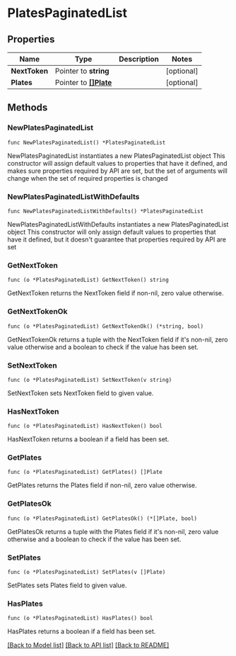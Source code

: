 # PlatesPaginatedList

## Properties

Name | Type | Description | Notes
------------ | ------------- | ------------- | -------------
**NextToken** | Pointer to **string** |  | [optional] 
**Plates** | Pointer to [**[]Plate**](Plate.md) |  | [optional] 

## Methods

### NewPlatesPaginatedList

`func NewPlatesPaginatedList() *PlatesPaginatedList`

NewPlatesPaginatedList instantiates a new PlatesPaginatedList object
This constructor will assign default values to properties that have it defined,
and makes sure properties required by API are set, but the set of arguments
will change when the set of required properties is changed

### NewPlatesPaginatedListWithDefaults

`func NewPlatesPaginatedListWithDefaults() *PlatesPaginatedList`

NewPlatesPaginatedListWithDefaults instantiates a new PlatesPaginatedList object
This constructor will only assign default values to properties that have it defined,
but it doesn't guarantee that properties required by API are set

### GetNextToken

`func (o *PlatesPaginatedList) GetNextToken() string`

GetNextToken returns the NextToken field if non-nil, zero value otherwise.

### GetNextTokenOk

`func (o *PlatesPaginatedList) GetNextTokenOk() (*string, bool)`

GetNextTokenOk returns a tuple with the NextToken field if it's non-nil, zero value otherwise
and a boolean to check if the value has been set.

### SetNextToken

`func (o *PlatesPaginatedList) SetNextToken(v string)`

SetNextToken sets NextToken field to given value.

### HasNextToken

`func (o *PlatesPaginatedList) HasNextToken() bool`

HasNextToken returns a boolean if a field has been set.

### GetPlates

`func (o *PlatesPaginatedList) GetPlates() []Plate`

GetPlates returns the Plates field if non-nil, zero value otherwise.

### GetPlatesOk

`func (o *PlatesPaginatedList) GetPlatesOk() (*[]Plate, bool)`

GetPlatesOk returns a tuple with the Plates field if it's non-nil, zero value otherwise
and a boolean to check if the value has been set.

### SetPlates

`func (o *PlatesPaginatedList) SetPlates(v []Plate)`

SetPlates sets Plates field to given value.

### HasPlates

`func (o *PlatesPaginatedList) HasPlates() bool`

HasPlates returns a boolean if a field has been set.


[[Back to Model list]](../README.md#documentation-for-models) [[Back to API list]](../README.md#documentation-for-api-endpoints) [[Back to README]](../README.md)


